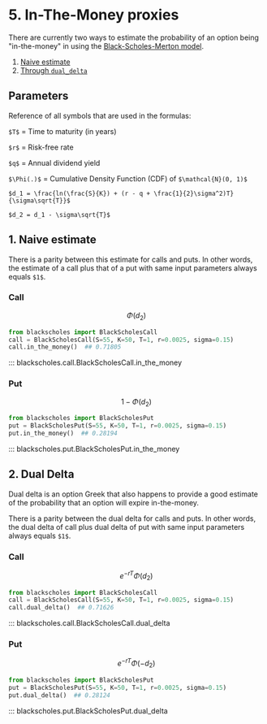 # 5. In-The-Money proxies

<script src="//yihui.org/js/math-code.js" defer></script>
<!-- Just one possible MathJax CDN below. You may use others. -->
<script defer
  src="//mathjax.rstudio.com/latest/MathJax.js?config=TeX-MML-AM_CHTML">
</script>

There are currently two ways to 
estimate the probability of an option being
"in-the-money" in using the [Black-Scholes-Merton model](https://en.wikipedia.org/wiki/Black%E2%80%93Scholes_model).

1. [Naive estimate](#itm)
2. [Through `dual_delta`](#dual-delta)

## Parameters

Reference of all symbols that are used in the formulas:

`$T$` = Time to maturity (in years)

`$r$` = Risk-free rate

`$q$` = Annual dividend yield

`$\Phi(.)$` = Cumulative Density Function (CDF) of  `$\mathcal{N}(0, 1)$`

`$d_1 = \frac{ln(\frac{S}{K}) + (r - q + \frac{1}{2}\sigma^2)T}{\sigma\sqrt{T}}$`

`$d_2 = d_1 - \sigma\sqrt{T}$`



## 1. Naive estimate <a name="itm"></a>

There is a parity between this estimate for calls and puts. 
In other words, the estimate of a call plus that of a put with same input parameters always equals `$1$`.

### Call

$$\Phi(d_2)$$

```python
from blackscholes import BlackScholesCall
call = BlackScholesCall(S=55, K=50, T=1, r=0.0025, sigma=0.15)
call.in_the_money()  ## 0.71805
```

::: blackscholes.call.BlackScholesCall.in_the_money


### Put

$$1 - \Phi(d_2)$$

```python
from blackscholes import BlackScholesPut
put = BlackScholesPut(S=55, K=50, T=1, r=0.0025, sigma=0.15)
put.in_the_money()  ## 0.28194
```

::: blackscholes.put.BlackScholesPut.in_the_money

## 2. Dual Delta <a name="dual-delta"></a>

Dual delta is an option Greek that also happens to provide a good estimate of the probability
that an option will expire in-the-money. 

There is a parity between the dual delta for calls and puts. 
In other words, the dual delta of call plus dual delta of put with same input parameters always equals `$1$`.

### Call

$$e^{-rT}\Phi(d_2)$$

```python
from blackscholes import BlackScholesCall
call = BlackScholesCall(S=55, K=50, T=1, r=0.0025, sigma=0.15)
call.dual_delta()  ## 0.71626
```

::: blackscholes.call.BlackScholesCall.dual_delta


### Put

$$e^{-rT}\Phi(-d_2)$$

```python
from blackscholes import BlackScholesPut
put = BlackScholesPut(S=55, K=50, T=1, r=0.0025, sigma=0.15)
put.dual_delta()  ## 0.28124
```

::: blackscholes.put.BlackScholesPut.dual_delta
